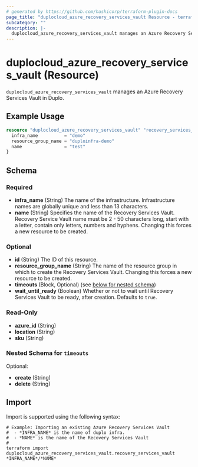 ```yaml
---
# generated by https://github.com/hashicorp/terraform-plugin-docs
page_title: "duplocloud_azure_recovery_services_vault Resource - terraform-provider-duplocloud"
subcategory: ""
description: |-
  duplocloud_azure_recovery_services_vault manages an Azure Recovery Services Vault in Duplo.
---
```


# duplocloud_azure_recovery_services_vault (Resource)

`duplocloud_azure_recovery_services_vault` manages an Azure Recovery Services Vault in Duplo.

## Example Usage

```terraform
resource "duplocloud_azure_recovery_services_vault" "recovery_services_vault" {
  infra_name          = "demo"
  resource_group_name = "duploinfra-demo"
  name                = "test"
}
```

<!-- schema generated by tfplugindocs -->
## Schema

### Required

- **infra_name** (String) The name of the infrastructure. Infrastructure names are globally unique and less than 13 characters.
- **name** (String) Specifies the name of the Recovery Services Vault. Recovery Service Vault name must be 2 - 50 characters long, start with a letter, contain only letters, numbers and hyphens. Changing this forces a new resource to be created.

### Optional

- **id** (String) The ID of this resource.
- **resource_group_name** (String) The name of the resource group in which to create the Recovery Services Vault. Changing this forces a new resource to be created.
- **timeouts** (Block, Optional) (see [below for nested schema](#nestedblock--timeouts))
- **wait_until_ready** (Boolean) Whether or not to wait until Recovery Services Vault to be ready, after creation. Defaults to `true`.

### Read-Only

- **azure_id** (String)
- **location** (String)
- **sku** (String)

<a id="nestedblock--timeouts"></a>
### Nested Schema for `timeouts`

Optional:

- **create** (String)
- **delete** (String)

## Import

Import is supported using the following syntax:

```shell
# Example: Importing an existing Azure Recovery Services Vault
#  - *INFRA_NAME* is the name of duplo infra.
#  - *NAME* is the name of the Recovery Services Vault
#
terraform import duplocloud_azure_recovery_services_vault.recovery_services_vault *INFRA_NAME*/*NAME*
```
